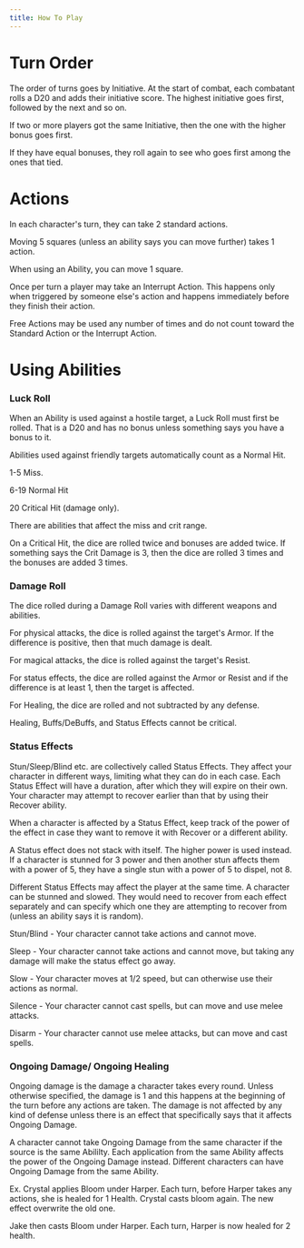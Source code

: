 ```yaml
---
title: How To Play
---
```


# Turn Order

The order of turns goes by Initiative. At the start of combat, each combatant rolls a D20 and adds their initiative score. The highest initiative goes first, followed by the next and so on.

If two or more players got the same Initiative, then the one with the higher bonus goes first.

If they have equal bonuses, they roll again to see who goes first among the ones that tied.

# Actions

In each character's turn, they can take 2 standard actions.

Moving 5 squares (unless an ability says you can move further) takes 1 action.

When using an Ability, you can move 1 square.

Once per turn a player may take an Interrupt Action. This happens only when triggered by someone else's action and happens immediately before they finish their action.

Free Actions may be used any number of times and do not count toward the Standard Action or the Interrupt Action.

# Using Abilities

### Luck Roll

When an Ability is used against a hostile target, a Luck Roll must first be rolled. That is a D20 and has no bonus unless something says you have a bonus to it.

Abilities used against friendly targets automatically count as a Normal Hit.

1-5 Miss.

6-19 Normal Hit

20 Critical Hit (damage only).

There are abilities that affect the miss and crit range.

On a Critical Hit, the dice are rolled twice and bonuses are added twice. If something says the Crit Damage is 3, then the dice are rolled 3 times and the bonuses are added 3 times.

### Damage Roll

The dice rolled during a Damage Roll varies with different weapons and abilities.

For physical attacks, the dice is rolled against the target's Armor. If the difference is positive, then that much damage is dealt.

For magical attacks, the dice is rolled against the target's Resist.

For status effects, the dice are rolled against the Armor or Resist and if the difference is at least 1, then the target is affected.

For Healing, the dice are rolled and not subtracted by any defense.

Healing, Buffs/DeBuffs, and Status Effects cannot be critical.


### Status Effects

Stun/Sleep/Blind etc. are collectively called Status Effects. They affect your character in different ways, limiting what they can do in each case. Each Status Effect will have a duration, after which they will expire on their own. Your character may attempt to recover earlier than that by using their Recover ability.

When a character is affected by a Status Effect, keep track of the power of the effect in case they want to remove it with Recover or a different ability.

A Status effect does not stack with itself. The higher power is used instead. If a character is stunned for 3 power and then another stun affects them with a power of 5, they have a single stun with a power of 5 to dispel, not 8.

Different Status Effects may affect the player at the same time. A character can be stunned and slowed. They would need to recover from each effect separately and can specify which one they are attempting to recover from (unless an ability says it is random).

Stun/Blind - Your character cannot take actions and cannot move.

Sleep - Your character cannot take actions and cannot move, but taking any damage will make the status effect go away.

Slow - Your character moves at 1/2 speed, but can otherwise use their actions as normal.

Silence - Your character cannot cast spells, but can move and use melee attacks.

Disarm - Your character cannot use melee attacks, but can move and cast spells.


### Ongoing Damage/ Ongoing Healing

Ongoing damage is the damage a character takes every round. Unless otherwise specified, the damage is 1 and this happens at the beginning of the turn before any actions are taken. The damage is not affected by any kind of defense unless there is an effect that specifically says that it affects Ongoing Damage.

A character cannot take Ongoing Damage from the same character if the source is the same Abililty. Each application from the same Ability affects the power of the Ongoing Damage instead. Different characters can have Ongoing Damage from the same Ability.

Ex. Crystal applies Bloom under Harper. Each turn, before Harper takes any actions, she is healed for 1 Health. Crystal casts bloom again. The new effect overwrite the old one.

Jake then casts Bloom under Harper. Each turn, Harper is now healed for 2 health.
